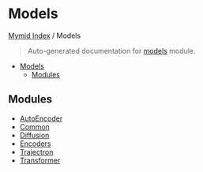 # Models

[Mymid Index](../README.md#mymid-index) /
Models

> Auto-generated documentation for [models](https://github.com/enricobu96/myMID/blob/main/models/__init__.py) module.

- [Models](#models)
  - [Modules](#modules)

## Modules

- [AutoEncoder](./autoencoder.md)
- [Common](./common.md)
- [Diffusion](./diffusion.md)
- [Encoders](encoders/index.md)
- [Trajectron](./trajectron.md)
- [Transformer](./transformer.md)